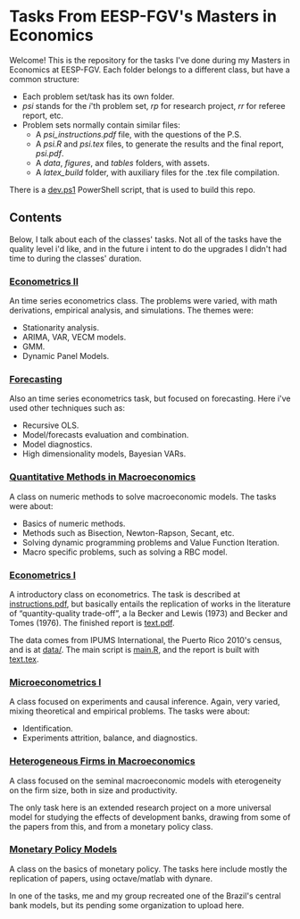 # Tasks From EESP-FGV's Masters in Economics

Welcome! This is the repository for the tasks I've done during my Masters in Economics at EESP-FGV. Each folder belongs to a different class, but have a common structure:

- Each problem set/task has its own folder.
- _psi_ stands for the _i_'th problem set, _rp_ for research project, _rr_ for referee report, etc.
- Problem sets normally contain similar files:
    - A _psi\_instructions.pdf_ file, with the questions of the P.S.
    - A _psi.R_ and _psi.tex_ files, to generate the results and the final report, _psi.pdf_.
    - A _data_, _figures_, and _tables_ folders, with assets.
    - A _latex\_build_ folder, with auxiliary files for the .tex file compilation.

There is a [dev.ps1](dev.ps1) PowerShell script, that is used to build this repo.


## Contents 

Below, I talk about each of the classes' tasks. Not all of the tasks have the quality level i'd like, and in the future i intent to do the upgrades I didn't had time to during the classes' duration.


### [Econometrics II](econometrics2)

An time series econometrics class. The problems were varied, with math derivations, empirical analysis, and simulations. The themes were:

- Stationarity analysis.
- ARIMA, VAR, VECM models.
- GMM.
- Dynamic Panel Models.


### [Forecasting](forecasting)

Also an time series econometrics task, but focused on forecasting. Here i've used other techniques such as:

- Recursive OLS.
- Model/forecasts evaluation and combination.
- Model diagnostics.
- High dimensionality models, Bayesian VARs.


### [Quantitative Methods in Macroeconomics](quant-macro)

A class on numeric methods to solve macroeconomic models. The tasks were about:

- Basics of numeric methods.
- Methods such as Bisection, Newton-Rapson, Secant, etc.
- Solving dynamic programming problems and Value Function Iteration.
- Macro specific problems, such as solving a RBC model.


### [Econometrics I](econometrics1)

A introductory class on econometrics. The task is described at [instructions.pdf](econometrics1/instructions.pdf), but basically entails the replication of works in the literature of “quantity-quality trade-off”, a la Becker and Lewis (1973) and Becker and Tomes (1976). The finished report is [text.pdf](econometrics1/text.pdf).

The data comes from IPUMS International, the Puerto Rico 2010's census, and is at [data/](econometrics1/data/). The main script is [main.R](econometrics1/main.R), and the report is built with [text.tex](econometrics1/text.tex).


### [Microeconometrics I](microeconometrics1)

A class focused on experiments and causal inference. Again, very varied, mixing theoretical and empirical problems. The tasks were about:

- Identification.
- Experiments attrition, balance, and diagnostics.


### [Heterogeneous Firms in Macroeconomics](heterogeneous-macro)

A class focused on the seminal macroeconomic models with eterogeneity on the firm size, both in size and productivity.

The only task here is an extended research project on a more universal model for studying the effects of development banks, drawing from some of the papers from this, and from a monetary policy class.


### [Monetary Policy Models](monetary-policy)

A class on the basics of monetary policy. The tasks here include mostly the replication of papers, using octave/matlab with dynare.

In one of the tasks, me and my group recreated one of the Brazil's central bank models, but its pending some organization to upload here.
